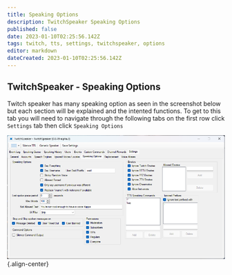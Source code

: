 ```yaml
---
title: Speaking Options
description: TwitchSpeaker Speaking Options 
published: false
date: 2023-01-10T02:25:56.142Z
tags: twitch, tts, settings, twitchspeaker, options
editor: markdown
dateCreated: 2023-01-10T02:25:56.142Z
---
```


##  TwitchSpeaker - Speaking Options 

Twitch speaker has many speaking option as seen in the screenshot below but each section will be explained and the intented functions. To get to this tab you will need to navigate through the following tabs on the first row click `Settings` tab then click `Speaking Options` 

![tts-speakingoptions.png](/twitchspeaker/tabs/settings/speaking-options/tts-speakingoptions.png){.align-center}
